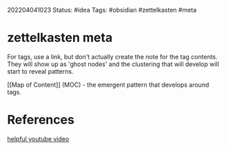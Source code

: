 202204041023
Status: #idea
Tags: #obsidian #zettelkasten #meta

# zettelkasten meta
For tags, use a link, but don't actually create the note for the tag contents. They will show up as 'ghost nodes' and the clustering that will develop will start to reveal patterns.

[[Map of Content]] (MOC) - the emergent pattern that develops around tags.


# References
[helpful youtube video](https://www.youtube.com/watch?v=E6ySG7xYgjY)
